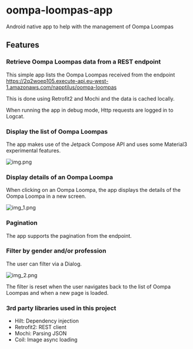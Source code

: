# oompa-loompas-app

Android native app to help with the management of Oompa Loompas

## Features

### Retrieve Oompa Loompas data from a REST endpoint

This simple app lists the Oompa Loompas received from the
endpoint https://2q2woep105.execute-api.eu-west-1.amazonaws.com/napptilus/oompa-loompas

This is done using Retrofit2 and Mochi and the data is cached locally.

When running the app in debug mode, Http requests are logged in to Logcat.

### Display the list of Oompa Loompas

The app makes use of the Jetpack Compose API and uses some Material3 experimental features.

![img.png](img.png)

### Display details of an Oompa Loompa

When clicking on an Oompa Loompa, the app displays the details of the Oompa Loompa in a new screen.

![img_1.png](img_1.png)

### Pagination

The app supports the pagination from the endpoint.

### Filter by gender and/or profession

The user can filter via a Dialog.

![img_2.png](img_2.png)

The filter is reset when the user navigates back to the list of Oompa Loompas and when a new page is
loaded.

### 3rd party libraries used in this project

- Hilt: Dependency injection
- Retrofit2: REST client
- Mochi: Parsing JSON
- Coil: Image async loading